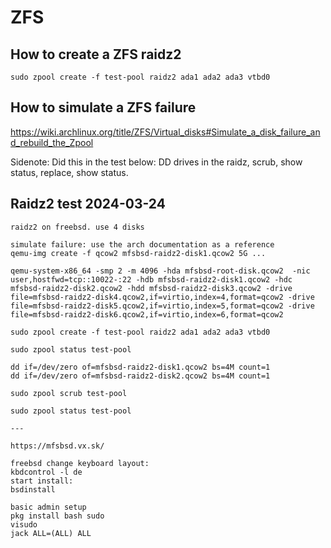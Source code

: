 # ZFS

## How to create a ZFS raidz2

`sudo zpool create -f test-pool raidz2 ada1 ada2 ada3 vtbd0`

## How to simulate a ZFS failure

<https://wiki.archlinux.org/title/ZFS/Virtual_disks#Simulate_a_disk_failure_and_rebuild_the_Zpool>

Sidenote: Did this in the test below: DD drives in the raidz, scrub, show status, replace, show status.

## Raidz2 test 2024-03-24

```text
raidz2 on freebsd. use 4 disks

simulate failure: use the arch documentation as a reference
qemu-img create -f qcow2 mfsbsd-raidz2-disk1.qcow2 5G ...

qemu-system-x86_64 -smp 2 -m 4096 -hda mfsbsd-root-disk.qcow2  -nic user,hostfwd=tcp::10022-:22 -hdb mfsbsd-raidz2-disk1.qcow2 -hdc mfsbsd-raidz2-disk2.qcow2 -hdd mfsbsd-raidz2-disk3.qcow2 -drive file=mfsbsd-raidz2-disk4.qcow2,if=virtio,index=4,format=qcow2 -drive file=mfsbsd-raidz2-disk5.qcow2,if=virtio,index=5,format=qcow2 -drive file=mfsbsd-raidz2-disk6.qcow2,if=virtio,index=6,format=qcow2

sudo zpool create -f test-pool raidz2 ada1 ada2 ada3 vtbd0

sudo zpool status test-pool

dd if=/dev/zero of=mfsbsd-raidz2-disk1.qcow2 bs=4M count=1
dd if=/dev/zero of=mfsbsd-raidz2-disk2.qcow2 bs=4M count=1

sudo zpool scrub test-pool

sudo zpool status test-pool

---

https://mfsbsd.vx.sk/

freebsd change keyboard layout:
kbdcontrol -l de
start install:
bsdinstall

basic admin setup
pkg install bash sudo
visudo
jack ALL=(ALL) ALL
```
